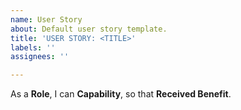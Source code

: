 ```yaml
---
name: User Story
about: Default user story template.
title: 'USER STORY: <TITLE>'
labels: ''
assignees: ''

---
```


As a **Role**, I can **Capability**, so that **Received Benefit**.
